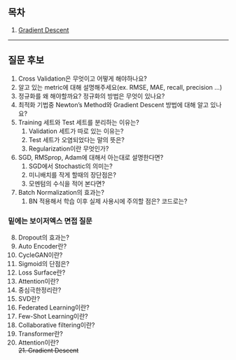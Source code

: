 ## 목차
1. [Gradient Descent](./1.Gradient_Descent)

---
## 질문 후보
1. Cross Validation은 무엇이고 어떻게 해야하나요?
2. 알고 있는 metric에 대해 설명해주세요(ex. RMSE, MAE, recall, precision …)
3. 정규화를 왜 해야할까요? 정규화의 방법은 무엇이 있나요?
4. 최적화 기법중 Newton’s Method와 Gradient Descent 방법에 대해 알고 있나요?
5. Training 세트와 Test 세트를 분리하는 이유는?
    1. Validation 세트가 따로 있는 이유는?
    2. Test 세트가 오염되었다는 말의 뜻은?
    3. Regularization이란 무엇인가?
6. SGD, RMSprop, Adam에 대해서 아는대로 설명한다면?
    1. SGD에서 Stochastic의 의미는?
    2. 미니배치를 작게 할때의 장단점은?
    3. 모멘텀의 수식을 적어 본다면?
7. Batch Normalization의 효과는?
    1. BN 적용해서 학습 이후 실제 사용시에 주의할 점은? 코드로는?

### 밑에는 보이저엑스 면접 질문
8. Dropout의 효과는?
9. Auto Encoder란?
10. CycleGAN이란?
11. Sigmoid의 단점은?
12. Loss Surface란?
13. Attention이란?
14. 중심극한정리란?
15. SVD란?
16. Federated Learning이란?
17. Few-Shot Learning이란?
18. Collaborative filtering이란?
19. Transformer란?
20. Attention이란?      
~~21. Gradient Descent~~
